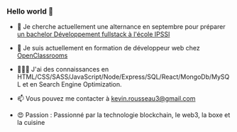 ### Hello world 👋


- 🔭 Je cherche actuellement une alternance en septembre pour préparer [un bachelor Développement fullstack à l'école IPSSI](https://ecole-ipssi.com/formations-informatique/bachelor-developpeur-fullstack-devops/)

- 🌱 Je suis actuellement en formation de développeur web chez [OpenClassrooms](https://openclassrooms.com/fr/)

- 🧑🏻‍💻 J'ai des connaissances en HTML/CSS/SASS/JavaScript/Node/Express/SQL/React/MongoDb/MySQL et en Search Engine Optimization.

- 📫 Vous pouvez me contacter à kevin.rousseau3@gmail.com

- 😍 Passion : Passionné par la technologie blockchain, le web3, la boxe et la cuisine


